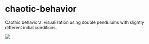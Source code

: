 # chaotic-behavior

Caothic behavioral visualization using double pendulums with slightly different initial conditions.

![](dpendulum.gif)
